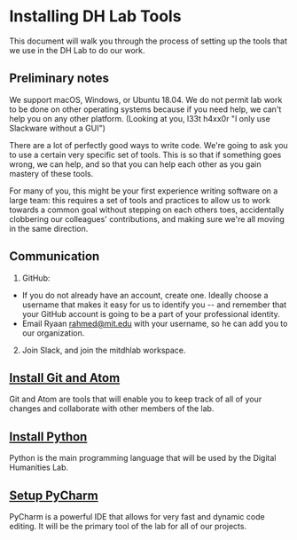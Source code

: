 # Installing DH Lab Tools

This document will walk you through the process of setting up the tools that we use in the DH Lab to do our work.

## Preliminary notes

We support macOS, Windows, or Ubuntu 18.04. We do not permit lab work to be done on other operating systems because if you need help, we can't help you on any other platform. (Looking at you, l33t h4xx0r "I only use Slackware without a GUI")

There are a lot of perfectly good ways to write code. We're going to ask you to use a certain very specific set of tools. This is so that if something goes wrong, we can help, and so that you can help each other as you gain mastery of these tools.

For many of you, this might be your first experience writing software on a large team: this requires a set of tools and practices to allow us to work towards a common goal without stepping on each others toes, accidentally clobbering our colleagues' contributions, and making sure we're all moving in the same direction.

## Communication
1. GitHub:
  - If you do not already have an account, create one. Ideally choose a username that makes it easy for us to identify you -- and remember that your GitHub account is going to be a part of your professional identity.
  - Email Ryaan <rahmed@mit.edu> with your username, so he can add you to our organization.

2. Join Slack, and join the mitdhlab workspace.

## [Install Git and Atom](./2_git_install_setup.md)
Git and Atom are tools that will enable you to keep track of all of your changes and collaborate with other members of the lab.

## [Install Python](./1_python_install.md)
Python is the main programming language that will be used by the Digital Humanities Lab.

## [Setup PyCharm](./3_pycharm_install_setup.md)
PyCharm is a powerful IDE that allows for very fast and dynamic code editing. It will be the primary tool of the lab for all of our projects.
